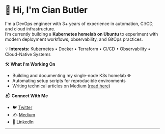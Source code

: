 
# 👋 Hi, I'm Cian Butler  

I'm a DevOps engineer with 3+ years of experience in automation, CI/CD, and cloud infrastructure.  
I’m currently building a **Kubernetes homelab on Ubuntu** to experiment with modern deployment workflows, observability, and GitOps practices.  

💡 **Interests:** Kubernetes • Docker • Terraform • CI/CD • Observability • Cloud-Native Systems  

🛠️ **What I'm Working On**
- Building and documenting my single-node K3s homelab ☸️  
- Automating setup scripts for reproducible environments  
- Writing technical articles on Medium ([read here](https://medium.com/@cnpbtlrdev))  

📬 **Connect With Me**
- 🐦 [Twitter](https://x.com/cnpbtlrdev)  
- ✍️ [Medium](https://medium.com/@cnpbtlrdev)  
- 💼 [LinkedIn](https://www.linkedin.com/in/cian-peter-butler/)  

---
